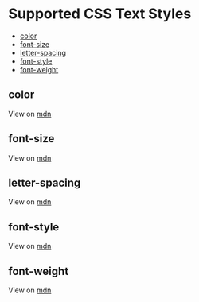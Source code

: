 # Supported CSS Text Styles

* [color](#color)
* [font-size](#font-size)
* [letter-spacing](#letter-spacing)
* [font-style](#font-style)
* [font-weight](#font-weight)


## color
View on [mdn](https://developer.mozilla.org/en-US/docs/Web/CSS/color)

## font-size
View on [mdn](https://developer.mozilla.org/en-US/docs/Web/CSS/font-size)

## letter-spacing
View on [mdn](https://developer.mozilla.org/en-US/docs/Web/CSS/letter-spacing)

## font-style
View on [mdn](https://developer.mozilla.org/en-US/docs/Web/CSS/font-style)

## font-weight
View on [mdn](https://developer.mozilla.org/en-US/docs/Web/CSS/font-weight)